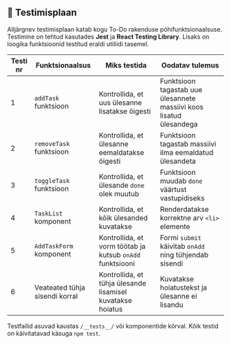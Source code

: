 <h2>🧪 Testimisplaan</h2>

<p>Alljärgnev testimisplaan katab kogu To-Do rakenduse põhifunktsionaalsuse. Testimine on tehtud kasutades <strong>Jest</strong> ja <strong>React Testing Library</strong>. Lisaks on loogika funktsioonid testitud eraldi utiliidi tasemel.</p>

<table>
  <thead>
    <tr>
      <th>Testi nr</th>
      <th>Funktsionaalsus</th>
      <th>Miks testida</th>
      <th>Oodatav tulemus</th>
    </tr>
  </thead>
  <tbody>
    <tr>
      <td>1</td>
      <td><code>addTask</code> funktsioon</td>
      <td>Kontrollida, et uus ülesanne lisatakse õigesti</td>
      <td>Funktsioon tagastab uue ülesannete massiivi koos lisatud ülesandega</td>
    </tr>
    <tr>
      <td>2</td>
      <td><code>removeTask</code> funktsioon</td>
      <td>Kontrollida, et ülesanne eemaldatakse õigesti</td>
      <td>Funktsioon tagastab massiivi ilma eemaldatud ülesandeta</td>
    </tr>
    <tr>
      <td>3</td>
      <td><code>toggleTask</code> funktsioon</td>
      <td>Kontrollida, et ülesande <code>done</code> olek muutub</td>
      <td>Funktsioon muudab <code>done</code> väärtust vastupidiseks</td>
    </tr>
    <tr>
      <td>4</td>
      <td><code>TaskList</code> komponent</td>
      <td>Kontrollida, et kõik ülesanded kuvatakse</td>
      <td>Renderdatakse korrektne arv <code>&lt;li&gt;</code> elemente</td>
    </tr>
    <tr>
      <td>5</td>
      <td><code>AddTaskForm</code> komponent</td>
      <td>Kontrollida, et vorm töötab ja kutsub <code>onAdd</code> funktsiooni</td>
      <td>Formi <code>submit</code> käivitab <code>onAdd</code> ning tühjendab sisendi</td>
    </tr>
    <tr>
      <td>6</td>
      <td>Veateated tühja sisendi korral</td>
      <td>Kontrollida, et tühja ülesande lisamisel kuvatakse hoiatus</td>
      <td>Kuvatakse hoiatustekst ja ülesanne ei lisandu</td>
    </tr>
  </tbody>
</table>

<p>Testfailid asuvad kaustas <code>/__tests__/</code> või komponentide kõrval. Kõik testid on käivitatavad käsuga <code>npm test</code>.</p>
